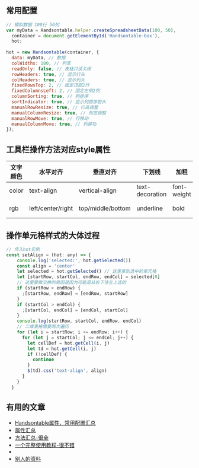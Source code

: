 ## 常用配置

```js
// 模拟数据 100行 50列
var myData = Handsontable.helper.createSpreadsheetData(100, 50),
  container = document.getElementById('Handsontable-box'),
  hot;
 
hot = new Handsontable(container, {
  data: myData, // 数据
  colWidths: 100, // 列宽
  readOnly: false, // 表格只读关闭 
  rowHeaders: true, // 显示行头
  colHeaders: true, // 显示列头
  fixedRowsTop: 2, // 固定顶部2行
  fixedColumnsLeft: 2, // 固定左侧2列
  columnSorting: true, // 列排序
  sortIndicator: true, // 显示列排序箭头
  manualRowResize: true, // 行高调整
  manualColumnResize: true, // 列宽调整
  manualRowMove: true, // 行移动
  manualColumnMove: true, // 列移动
});  

```

## 工具栏操作方法对应style属性

| 文字颜色 | 水平对齐          | 垂直对齐          | 下划线          | 加粗        | 斜体       | 文字大小  | 填充颜色         |      |      |
| -------- | ----------------- | ----------------- | --------------- | ----------- | ---------- | --------- | ---------------- | ---- | ---- |
| color    | text-align        | vertical-align    | text-decoration | font-weight | font-style | font-size | background-color |      |      |
| rgb      | left/center/right | top/middle/bottom | underline       | bold        | italic     | 默认12pt  | rgb              |      |      |

## 操作单元格样式的大体过程

```js
// 传入hot实例 
const setAlign = (hot: any) => {
    console.log('selected:', hot.getSelected())
    const align = 'center'
    let selected = hot.getSelected() // 这里拿到选中的单元格
    let [startRow, startCol, endRow, endCol] = selected[0]
    // 这里要做交换的原因是因为可能是从右下往左上选的
    if (startRow > endRow) {
      ;[startRow, endRow] = [endRow, startRow]
    }
    if (startCol > endCol) {
      ;[startCol, endCol] = [endCol, startCol]
    }
    console.log(startRow, startCol, endRow, endCol)
  	// 二维表格需要两次遍历
    for (let i = startRow; i <= endRow; i++) {
      for (let j = startCol; j <= endCol; j++) {
        let cellDef = hot.getCell(i, j)
        let td = hot.getCell(i, j)
        if (!cellDef) {
          continue
        }
        $(td).css('text-align', align)
      }
    }
  }
```



## 有用的文章

- [Handsontable属性、常用配置汇总](https://blog.csdn.net/qq_41483673/article/details/103488838)
- [属性汇总](https://www.cnblogs.com/QiuJL/p/6956771.html)
- [方法汇总-很全](https://www.cnblogs.com/tangle5500/p/11406026.html#%E8%87%AA%E5%AE%9A%E4%B9%89%E8%BE%B9%E6%A1%86)
- [一个完整使用教程-很不错](https://segmentfault.com/a/1190000010296353?utm_source=sf-similar-article)
- [](https://www.cnblogs.com/cosyer/p/6741546.html)
- [别人的资料](https://www.jianshu.com/p/924481947c30)

